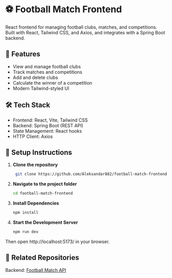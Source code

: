 # ⚽ Football Match Frontend

React frontend for managing football clubs, matches, and competitions. Built with React, Tailwind CSS, and Axios, and integrates with a Spring Boot backend.

## 🚀 Features

- View and manage football clubs
- Track matches and competitions
- Add and delete clubs
- Calculate the winner of a competition
- Modern Tailwind-styled UI

## 🛠️ Tech Stack

- Frontend: React, Vite, Tailwind CSS
- Backend: Spring Boot (REST API)
- State Management: React hooks
- HTTP Client: Axios

## 🔧 Setup Instructions

1. **Clone the repository**

   ```sh
    git clone https://github.com/Aleksandar882/football-match-frontend.git

   ```

2. **Navigate to the project folder**

   ```sh
   cd football-match-frontend
   ```

3. **Install Dependencies**

   ```sh
   npm install
   ```

4. **Start the Development Server**
   ```sh
   npm run dev
   ```

Then open http://localhost:5173/ in your browser.

## 🔗 Related Repositories

Backend: [Football Match API](https://github.com/Aleksandar882/football-match-api)
